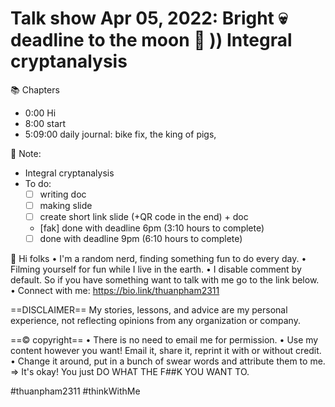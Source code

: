 # Talk show Apr 05, 2022: Bright 💀 deadline to the moon 🌙 )) Integral cryptanalysis

📚 Chapters

- 0:00 Hi
- 8:00 start
- 5:09:00 daily journal: bike fix, the king of pigs,

📓 Note:

- Integral cryptanalysis
- To do:
  - [ ] writing doc
  - [ ] making slide
  - [ ] create short link slide (+QR code in the end) + doc
  - [fak] done with deadline 6pm (3:10 hours to complete)
  - [ ] done with deadline 9pm (6:10 hours to complete)

👋 Hi folks
• I'm a random nerd, finding something fun to do every day.
• Filming yourself for fun while I live in the earth.
• I disable comment by default. So if you have something want to talk with me go to the link below.
• Connect with me: https://bio.link/thuanpham2311

==DISCLAIMER==
My stories, lessons, and advice are my personal experience, not reflecting opinions from any organization or company.

==© copyright==
• There is no need to email me for permission.
• Use my content however you want! Email it, share it, reprint it with or without credit.
• Change it around, put in a bunch of swear words and attribute them to me.
⇒ It's okay! You just DO WHAT THE F##K YOU WANT TO.

#thuanpham2311 #thinkWithMe
